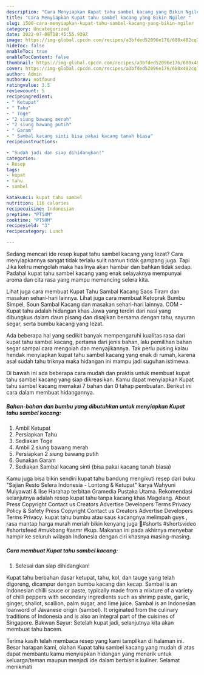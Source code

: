 ```yaml
---
description: "Cara Menyiapkan Kupat tahu sambel kacang yang Bikin Ngiler "
title: "Cara Menyiapkan Kupat tahu sambel kacang yang Bikin Ngiler "
slug: 1500-cara-menyiapkan-kupat-tahu-sambel-kacang-yang-bikin-ngiler
category: Uncategorized
date: 2022-07-08T18:45:55.939Z
image: https://img-global.cpcdn.com/recipes/a3bfded52096e176/680x482cq70/kupat-tahu-sambel-kacang-foto-resep-utama.jpg
hideToc: false
enableToc: true
enableTocContent: false
thumbnail: https://img-global.cpcdn.com/recipes/a3bfded52096e176/680x482cq70/kupat-tahu-sambel-kacang-foto-resep-utama.jpg
cover: https://img-global.cpcdn.com/recipes/a3bfded52096e176/680x482cq70/kupat-tahu-sambel-kacang-foto-resep-utama.jpg
author: Admin
authorAv: notfound
ratingvalue: 3.5
reviewcount: 5
recipeingredient:
- " Ketupat"
- " Tahu"
- " Toge"
- "2 siung bawang merah"
- "2 siung bawang putih"
- " Garam"
- " Sambal kacang sinti bisa pakai kacang tanah biasa"
recipeinstructions:

- "Sudah jadi dan siap dihidangkan!"
categories:
- Resep
tags:
- kupat
- tahu
- sambel

katakunci: kupat tahu sambel 
nutrition: 116 calories
recipecuisine: Indonesian
preptime: "PT14M"
cooktime: "PT50M"
recipeyield: "3"
recipecategory: Lunch

---
```



Sedang mencari ide resep kupat tahu sambel kacang yang lezat? Cara menyiapkannya sangat tidak terlalu sulit namun tidak gampang juga. Tapi Jika keliru mengolah maka hasilnya akan hambar dan bahkan tidak sedap. Padahal kupat tahu sambel kacang yang enak selayaknya mempunyai aroma dan cita rasa yang mampu memancing selera kita.


Lihat juga cara membuat Kupat Tahu Sambal Kacang Saos Tiram dan masakan sehari-hari lainnya. Lihat juga cara membuat Ketoprak Bumbu Simpel, Soun Sambal Kacang dan masakan sehari-hari lainnya. COM - Kupat tahu adalah hidangan khas Jawa yang terdiri dari nasi yang dibungkus dalam daun pisang dan disajikan bersama dengan tahu, sayuran segar, serta bumbu kacang yang lezat.

Ada beberapa hal yang sedikit banyak mempengaruhi kualitas rasa dari kupat tahu sambel kacang, pertama dari jenis bahan, lalu pemilihan bahan segar sampai cara mengolah dan menyajikannya. Tak perlu pusing kalau hendak menyiapkan kupat tahu sambel kacang yang enak di rumah, karena asal sudah tahu triknya maka hidangan ini mampu jadi suguhan istimewa.


Di bawah ini ada beberapa cara mudah dan praktis untuk membuat kupat tahu sambel kacang yang siap dikreasikan. Kamu dapat menyiapkan Kupat tahu sambel kacang memakai 7 bahan dan 0 tahap pembuatan. Berikut ini cara dalam membuat hidangannya.

<!--inarticleads1-->

##### Bahan-bahan dan bumbu yang dibutuhkan untuk menyiapkan Kupat tahu sambel kacang:

1. Ambil  Ketupat
1. Persiapkan  Tahu
1. Sediakan  Toge
1. Ambil 2 siung bawang merah
1. Persiapkan 2 siung bawang putih
1. Gunakan  Garam
1. Sediakan  Sambal kacang sinti (bisa pakai kacang tanah biasa)


Kamu juga bisa bikin sendiri kupat tahu bandung mengikuti resep dari buku &#34;Sajian Resto Selera Indonesia - Lontong &amp; Ketupat&#34; karya Wahyuni Mulyawati &amp; Ilse Harahap terbitan Gramedia Pustaka Utama. Rekomendasi selanjutnya adalah resep kupat tahu tanpa kacang khas Magelang. About Press Copyright Contact us Creators Advertise Developers Terms Privacy Policy &amp; Safety Press Copyright Contact us Creators Advertise Developers Terms Privacy. kupat tahu bumbu atau saus kacangnya melimpah guys , rasa mantap harga murah meriah bikin kenyang juga 🤤#shorts #shortsvideo #shortsfeed #mukbang #asmr #kup. Makanan ini pada akhirnya menyebar hampir ke seluruh wilayah Indonesia dengan ciri khasnya masing-masing. 

<!--inarticleads2-->

##### Cara membuat Kupat tahu sambel kacang:


1. Selesai dan siap dihidangkan!

Kupat tahu berbahan dasar ketupat, tahu, kol, dan tauge yang telah digoreng, dicampur dengan bumbu kacang dan kecap. Sambal is an Indonesian chilli sauce or paste, typically made from a mixture of a variety of chilli peppers with secondary ingredients such as shrimp paste, garlic, ginger, shallot, scallion, palm sugar, and lime juice. Sambal is an Indonesian loanword of Javanese origin (sambel). It originated from the culinary traditions of Indonesia and is also an integral part of the cuisines of Singapore. Bakwan Sayur: Setelah kupat jadi, selanjutnya kita akan membuat tahu bacem. 

Terima kasih telah membaca resep yang kami tampilkan di halaman ini. Besar harapan kami, olahan Kupat tahu sambel kacang yang mudah di atas dapat membantu kamu menyiapkan hidangan yang menarik untuk keluarga/teman maupun menjadi ide dalam berbisnis kuliner. Selamat menikmati

